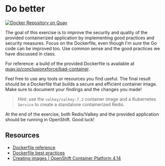 # Do better

[![Docker Repository on Quay](https://quay.io/repository/conclusionxforce/bad-container/status "Docker Repository on Quay")](https://quay.io/repository/conclusionxforce/bad-container)

The goal of this exercise is to improve the security and quality of the provided containerized application by implementing good practices and security measures. Focus on the Dockerfile, even though I'm sure the Go code can be improved too. Use common sense and the good practices we have discussed in class.

For reference: a build of the provided Dockerfile is available at [quay.io/conclusionxforce/bad-container](quay.io/conclusionxforce/bad-container).

Feel free to use any tools or resources you find useful. The final result should be a Dockerfile that builds a secure and efficient container image. Make sure to document your findings and the changes you made!

> Hint: use the `valkey/valkey:7.2` container image and a Kubernetes `Service` to create a standalone containerized Redis.

At the end of the exercise, both Redis/Valkey and the provided application should be running in OpenShift. Good luck!

## Resources

- [Dockerfile reference](https://docs.docker.com/engine/reference/builder/)
- [Dockerfile best practices](https://docs.docker.com/develop/develop-images/dockerfile_best-practices/)
- [Creating images | OpenShift Container Platform 4.14](https://docs.openshift.com/container-platform/4.14/openshift_images/create-images.html#images-create-guide-openshift_create-images)
